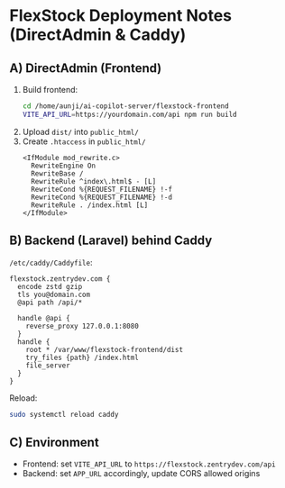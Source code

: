 # FlexStock Deployment Notes (DirectAdmin & Caddy)

## A) DirectAdmin (Frontend)
1. Build frontend:
   ```bash
   cd /home/aunji/ai-copilot-server/flexstock-frontend
   VITE_API_URL=https://yourdomain.com/api npm run build
   ```
2. Upload `dist/` into `public_html/`
3. Create `.htaccess` in `public_html/`
   ```
   <IfModule mod_rewrite.c>
     RewriteEngine On
     RewriteBase /
     RewriteRule ^index\.html$ - [L]
     RewriteCond %{REQUEST_FILENAME} !-f
     RewriteCond %{REQUEST_FILENAME} !-d
     RewriteRule . /index.html [L]
   </IfModule>
   ```

## B) Backend (Laravel) behind Caddy
`/etc/caddy/Caddyfile`:
```
flexstock.zentrydev.com {
  encode zstd gzip
  tls you@domain.com
  @api path /api/*

  handle @api {
    reverse_proxy 127.0.0.1:8080
  }
  handle {
    root * /var/www/flexstock-frontend/dist
    try_files {path} /index.html
    file_server
  }
}
```

Reload:
```bash
sudo systemctl reload caddy
```

## C) Environment
- Frontend: set `VITE_API_URL` to `https://flexstock.zentrydev.com/api`
- Backend: set `APP_URL` accordingly, update CORS allowed origins
